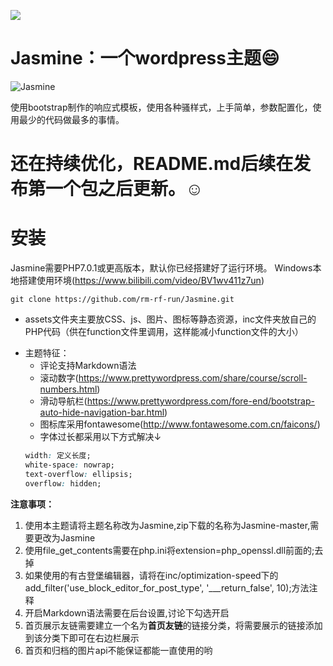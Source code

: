 [![](https://data.jsdelivr.com/v1/package/gh/rm-rf-run/jasmine/badge)](https://www.jsdelivr.com/package/gh/rm-rf-run/jasmine)
# Jasmine：一个wordpress主题:smile:

![Jasmine](https://cdn.jsdelivr.net/gh/rm-rf-run/cdn/img/github-jasmine.png)

使用bootstrap制作的响应式模板，使用各种骚样式，上手简单，参数配置化，使用最少的代码做最多的事情。

# 还在持续优化，README.md后续在发布第一个包之后更新。:relaxed:

# 安装
Jasmine需要PHP7.0.1或更高版本，默认你已经搭建好了运行环境。
Windows本地搭建使用环境(https://www.bilibili.com/video/BV1wv411z7un)
```
git clone https://github.com/rm-rf-run/Jasmine.git
```

* assets文件夹主要放CSS、js、图片、图标等静态资源，inc文件夹放自己的PHP代码（供在function文件里调用，这样能减小function文件的大小）
- 主题特征：
	* 评论支持Markdown语法
	* 滚动数字(https://www.prettywordpress.com/share/course/scroll-numbers.html)
	* 滑动导航栏(https://www.prettywordpress.com/fore-end/bootstrap-auto-hide-navigation-bar.html)
	* 图标库采用fontawesome(http://www.fontawesome.com.cn/faicons/)
	* 字体过长都采用以下方式解决↓
	 ```css 
	 width: 定义长度;
	 white-space: nowrap;
	 text-overflow: ellipsis;
	 overflow: hidden;

**注意事项：**
1. 使用本主题请将主题名称改为Jasmine,zip下载的名称为Jasmine-master,需要更改为Jasmine
2. 使用file_get_contents需要在php.ini将extension=php_openssl.dll前面的;去掉
3. 如果使用的有古登堡编辑器，请将在inc/optimization-speed下的add_filter('use_block_editor_for_post_type', '___return_false', 10);方法注释
4. 开启Markdown语法需要在后台设置,讨论下勾选开启
5. 首页展示友链需要建立一个名为**首页友链**的链接分类，将需要展示的链接添加到该分类下即可在右边栏展示
6. 首页和归档的图片api不能保证都能一直使用的哟
